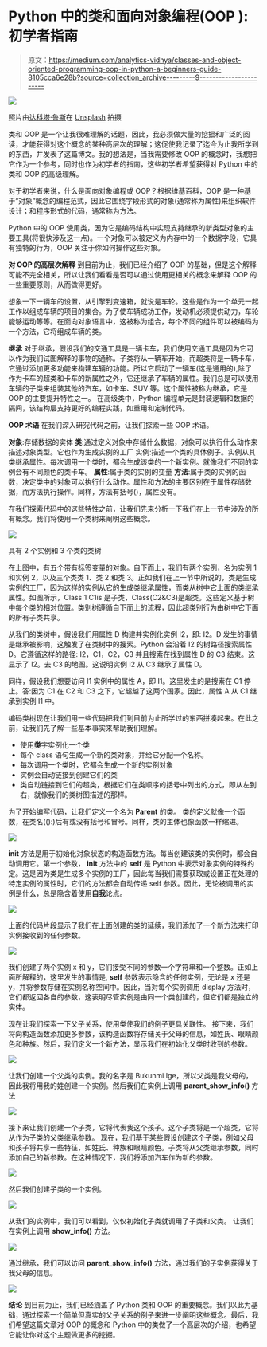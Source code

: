 # Python 中的类和面向对象编程(OOP ):初学者指南

> 原文：<https://medium.com/analytics-vidhya/classes-and-object-oriented-programming-oop-in-python-a-beginners-guide-8105cca6e28b?source=collection_archive---------9----------------------->

![](img/245d010fd04ead7ed28563e976984229.png)

照片由[达科塔·鲁斯](https://unsplash.com/@dakotaroosphotography?utm_source=unsplash&utm_medium=referral&utm_content=creditCopyText)在 [Unsplash](https://unsplash.com/s/photos/building-construction?utm_source=unsplash&utm_medium=referral&utm_content=creditCopyText) 拍摄

类和 OOP 是一个让我很难理解的话题，因此，我必须做大量的挖掘和广泛的阅读，才能获得对这个概念的某种高层次的理解；这促使我记录了迄今为止我所学到的东西，并发表了这篇博文。我的想法是，当我需要修改 OOP 的概念时，我想把它作为一个参考，同时也作为初学者的指南，这些初学者希望获得对 Python 中的类和 OOP 的高级理解。

对于初学者来说，什么是面向对象编程或 OOP？根据维基百科，OOP 是一种基于“对象”概念的编程范式，因此它围绕字段形式的对象(通常称为属性)来组织软件设计；和程序形式的代码，通常称为方法。

Python 中的 OOP 使用类，因为它是编码结构中实现支持继承的新类型对象的主要工具(将很快涉及这一点)。一个对象可以被定义为内存中的一个数据字段，它具有独特的行为，OOP 关注于你如何操作这些对象。

**对 OOP 的高层次解释**
到目前为止，我们已经介绍了 OOP 的基础，但是这个解释可能不完全相关，所以让我们看看是否可以通过使用更相关的概念来解释 OOP 的一些重要原则，从而做得更好。

想象一下一辆车的设置，从引擎到变速箱，就说是车轮。这些是作为一个单元一起工作以组成车辆的项目的集合。为了使车辆成功工作，发动机必须提供动力，车轮能够运动等等。在面向对象语言中，这被称为组合，每个不同的组件可以被编码为一个方法，它将组成车辆的类。

**继承**
对于继承，假设我们的交通工具是一辆卡车，我们使用交通工具是因为它可以作为我们试图解释的事物的通称。子类将从一辆车开始，而超类将是一辆卡车，它通过添加更多功能来构建车辆的功能。所以它启动了一辆车(这是通用的),除了作为卡车的超类和卡车的新属性之外，它还继承了车辆的属性。我们总是可以使用车辆的子类来组装其他的汽车，如卡车、SUV 等。这个属性被称为继承，它是 OOP 的主要提升特性之一。
在高级类中，Python 编程单元是封装逻辑和数据的隔间，该结构层支持更好的编程实践，如重用和定制代码。

**OOP 术语**
在我们深入研究代码之前，让我们探索一些 OOP 术语。

**对象**:存储数据的实体
**类**:通过定义对象中存储什么数据，对象可以执行什么动作来描述对象类型。它也作为生成实例的工厂
实例:描述一个类的具体例子。实例从其类继承属性。每次调用一个类时，都会生成该类的一个新实例。就像我们不同的实例会有不同颜色的类卡车。
**属性**:属于类的实例的变量
**方法**:属于类的实例的函数，决定类中的对象可以执行什么动作。属性和方法的主要区别在于属性存储数据，而方法执行操作。同样，方法有括号()，属性没有。

在我们探索代码中的这些特性之前，让我们先来分析一下我们在上一节中涉及的所有概念。我们将使用一个类树来阐明这些概念。

![](img/1df2296a015f67d372ae1c592ea77a76.png)

具有 2 个实例和 3 个类的类树

在上图中，有五个带有标签变量的对象。自下而上，我们有两个实例，名为实例 1 和实例 2，以及三个类类 1、类 2 和类 3。正如我们在上一节中所说的，类是生成实例的工厂，因为这样的实例从它的生成类继承属性，而类从树中它上面的类继承属性。如图所示，Class 1 C1is 是子类，Class(C2&C3)是超类。这些定义基于树中每个类的相对位置。类别树遵循自下而上的流程，因此超类别行为由树中它下面的所有子类共享。

从我们的类树中，假设我们用属性 D 构建并实例化实例 I2，即:
I2。D
发生的事情是继承被影响，这触发了在类树中的搜索。Python 会沿着 I2 的树路径搜索属性 D。它遵循这样的路径:
I2，C1，C2，C3
并且搜索在找到属性 D 的 C3 结束。这显示了 I2。去 C3 的地图。这说明实例 I2 从 C3 继承了属性 D。

同样，假设我们想要访问 I1 实例中的属性 A，即
I1。这里发生的是搜索在 C1 停止。答:因为 C1 在 C2 和 C3 之下，它超越了这两个国家。因此，属性 A 从 C1 继承到实例 I1 中。

编码类树现在让我们用一些代码把我们到目前为止所学过的东西拼凑起来。在此之前，让我们先了解一些基本事实来帮助我们理解。

*   使用**类**字实例化一个类
*   每个 class 语句生成一个新的类对象，并给它分配一个名称。
*   每次调用一个类时，它都会生成一个新的实例对象
*   实例会自动链接到创建它们的类
*   类自动链接到它们的超类，根据它们在类顺序的括号中列出的方式，即从左到右，就像我们的类树图描述的那样。

为了开始编写代码，让我们定义一个名为 **Parent** 的类。
类的定义就像一个函数，在类名(():)后有或没有括号和冒号。同样，类的主体也像函数一样缩进。

![](img/303037d266552987c8d5d447b53b1d8a.png)

**__init__** 方法是用于初始化对象状态的构造函数方法。每当创建该类的实例时，都会自动调用它。第一个参数， **__init__** 方法中的 **self** 是 Python 中表示对象实例的特殊约定。这是因为类是生成多个实例的工厂，因此每当我们需要获取或设置正在处理的特定实例的属性时，它们的方法都会自动传递 self 参数。因此，无论被调用的实例是什么，总是隐含着使用**自我**论点。

![](img/247c8bf7e4cb6b863ed6bb7447ea6146.png)

上面的代码片段显示了我们在上面创建的类的延续，我们添加了一个新方法来打印实例接收到的任何参数。

![](img/b4a52767b55281f78403c12258b76026.png)

我们创建了两个实例 x 和 y，它们接受不同的参数一个字符串和一个整数。正如上面所解释的，这里发生的事情是, **self** 参数表示隐含的任何实例，无论是 x 还是 y，并将参数存储在实例名称空间中。因此，当对每个实例调用 display 方法时，它们都返回各自的参数，这表明尽管实例是由同一个类创建的，但它们都是独立的实体。

现在让我们探索一下父子关系，使用类使我们的例子更具关联性。
接下来，我们将向构造函数添加更多参数，该构造函数将存储关于父母的信息，如姓氏、眼睛颜色和种族。然后，我们定义一个新方法，显示我们在初始化父类时收到的参数。

![](img/fc3c8400a539bffe3a1b37d989a36740.png)

让我们创建一个父类的实例。我的名字是 Bukunmi Ige，所以父类是我父母的，因此我将用我的姓创建一个实例。然后我们在实例上调用 **parent_show_info()** 方法

![](img/a40f1891eabcf85b628c54497904d6ea.png)

接下来让我们创建一个子类，它将代表我这个孩子。这个子类将是一个超类，它将从作为子类的父类继承参数。
现在，我们基于某些假设创建这个子类，例如父母和孩子将共享一些特征，如姓氏、种族和眼睛颜色。子类将从父类继承参数，同时添加自己的新参数。在这种情况下，我们将添加汽车作为新的参数。

![](img/ad8a5e0650ee61ecc9c0afce9a10e74e.png)

然后我们创建子类的一个实例。

![](img/d5ab91d09db5e05429635f037b29095b.png)

从我们的实例中，我们可以看到，仅仅初始化子类就调用了子类和父类。
让我们在实例上调用 **show_info()** 方法。

![](img/f6ff520d44933179e33da0ace6038e15.png)

通过继承，我们可以访问 **parent_show_info()** 方法，通过我们的子实例获得关于我父母的信息。

![](img/9673aa887d2ffb07cc862be734d61589.png)

**结论**
到目前为止，我们已经涵盖了 Python 类和 OOP 的重要概念。我们以此为基础，通过探索一个简单但真实的父子关系的例子来进一步阐明这些概念。最后，我们希望这篇文章对 OOP 的概念和 Python 中的类做了一个高层次的介绍，也希望它能让你对这个主题做更多的挖掘。